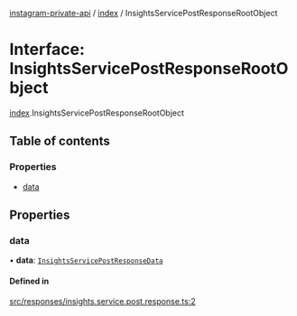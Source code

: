 [instagram-private-api](../../README.md) / [index](../../modules/index.md) / InsightsServicePostResponseRootObject

# Interface: InsightsServicePostResponseRootObject

[index](../../modules/index.md).InsightsServicePostResponseRootObject

## Table of contents

### Properties

- [data](InsightsServicePostResponseRootObject.md#data)

## Properties

### data

• **data**: [`InsightsServicePostResponseData`](InsightsServicePostResponseData.md)

#### Defined in

[src/responses/insights.service.post.response.ts:2](https://github.com/Nerixyz/instagram-private-api/blob/0e0721c/src/responses/insights.service.post.response.ts#L2)
